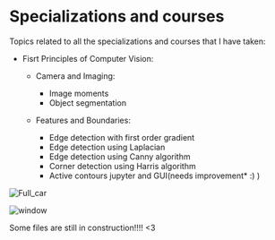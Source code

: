 # Specializations and courses

Topics related to all the specializations and courses that I have taken:

- Fisrt Principles of Computer Vision:

  - Camera and Imaging:
	
    - Image moments
    - Object segmentation
		
  - Features and Boundaries:
	
    - Edge detection with first order gradient
    - Edge detection using Laplacian
    - Edge detection using Canny algorithm
    - Corner detection using Harris algorithm
    - Active contours jupyter and GUI(needs improvement* :) )
    
	
![Full_car](https://user-images.githubusercontent.com/52584370/205521689-f88bf27f-7a9c-4701-83a4-f50ad414d968.png)

![window](https://user-images.githubusercontent.com/52584370/205521742-ac1aa0cf-f799-4204-8358-648c131821ee.png)

 
Some files are still in construction!!!! <3 
